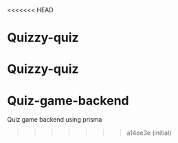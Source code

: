 <<<<<<< HEAD
# Quizzy-quiz
Quizzy-quiz
=======
# Quiz-game-backend
Quiz game backend using prisma
>>>>>>> a14ee3e (initial)
